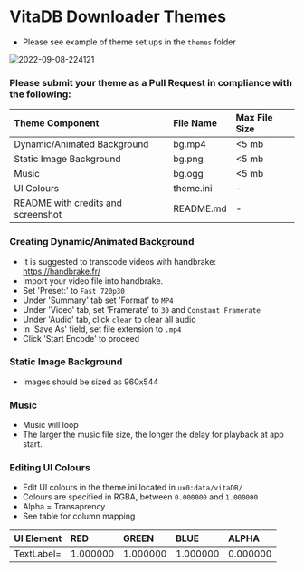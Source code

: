 # VitaDB Downloader Themes
- Please see example of theme set ups in the `themes` folder

![2022-09-08-224121](https://user-images.githubusercontent.com/82458228/189445536-54d0167c-9602-4341-ba8a-d7707047500c.png)

### Please submit your theme as a Pull Request in compliance with the following:

| Theme Component                 | File Name  | Max File Size     |
| :---                            |    :---    |              :--- |
| Dynamic/Animated Background     | bg.mp4     | <5 mb             |
| Static Image Background         | bg.png     | <5 mb             |
| Music                           | bg.ogg     | <5 mb             |
| UI Colours                      | theme.ini  | -             |
| README with credits and screenshot| README.md  | -               |


### Creating Dynamic/Animated Background 
- It is suggested to transcode videos with handbrake: https://handbrake.fr/
- Import your video file into handbrake. 
- Set 'Preset:' to `Fast 720p30` 
- Under 'Summary' tab set 'Format' to `MP4`
- Under 'Video' tab, set 'Framerate' to `30` and `Constant Framerate`
- Under 'Audio' tab, click `clear` to clear all audio
- In 'Save As' field, set file extension to `.mp4`
- Click 'Start Encode' to proceed

### Static Image Background 
- Images should be sized as 960x544

### Music  
- Music will loop 
- The larger the music file size, the longer the delay for playback at app start. 


### Editing UI Colours  
- Edit UI colours in the theme.ini located in `ux0:data/vitaDB/`
- Colours are specified in RGBA, between `0.000000` and `1.000000`
- Alpha = Transaprency
- See table for column mapping

| UI Element      | RED       | GREEN    | BLUE     | ALPHA    |
| :---            |    :---   |     :--- | :---     | :---     |
| TextLabel=	    | 1.000000  | 1.000000 | 1.000000 | 0.000000 |

